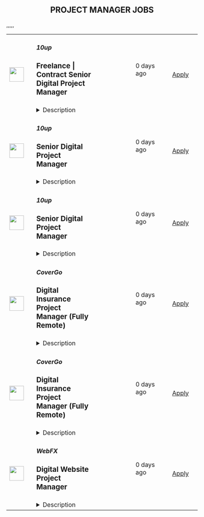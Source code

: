 <div align="center"><h2>PROJECT MANAGER JOBS</h2></div><table><tr>
                <td width="100" height="100" rowspan="2">
                    <img src="https://pbs.twimg.com/profile_images/2738508979/760be3edebfa0195e36fb3dba07297c1_400x400.png" width="38px" height="auto">
                </td>
                <td width="300">
                    <h5>10up</h5>
                    <h3>Freelance | Contract Senior Digital Project Manager</h3>
                </td>
                <td width="300">
                    <code></code>
                </td>
                <td width="200">
                <text>0 days ago</text>
                </td>
                <td width="100" rowspan="2">
                <a href="https://job-boards.greenhouse.io/10up/jobs/4046360008" align="right" target="_blank">Apply</a>
                </td>
            </tr>
            <tr>
                <td colspan="3">
                <details><summary>Description</summary>
                &lt;div&gt;
&lt;div&gt;&lt;strong&gt;Location: Remote - Europe &lt;/strong&gt;(Open to applicants located across timezones GMT (+/-4))&lt;/div&gt;
&lt;div&gt;&amp;nbsp;&lt;/div&gt;
&lt;div&gt;A Senior Project Manager at 10up is not just a task manager, but a strategic contributor to every project, and the driver for successful client delivery. Join a team of collaborative, cross-discipline professionals who have been pushing the boundaries of enterprise-level projects for over 12 years.&lt;/div&gt;
&lt;div&gt;&amp;nbsp;&lt;/div&gt;
&lt;div&gt;You’ll have ownership and input on a combination of innovative, challenging projects and ongoing support engagements—we believe in balanced and diverse workloads through dedicated resource management. We have a supportive Client Delivery structure, with established PM processes, while still allowing for autonomy.&lt;/div&gt;
&lt;div&gt;&amp;nbsp;&lt;/div&gt;
&lt;div&gt;As a leading digital agency, 10up’s client roster spans from innovative startups and impactful non-profits, to some of the biggest names in the industry, such as ESPN, Google, The New York Times Co., and The Nobel Prize Committee.&amp;nbsp;&lt;/div&gt;
&lt;div&gt;&amp;nbsp;&lt;/div&gt;
&lt;div&gt;As a 10up contractor, you have options for flexible and alternative work schedules. Intentionally remote since day one, spanning six continents and 40 countries, 10up fully embraces the benefits of distributed work.&lt;/div&gt;
&lt;/div&gt;
&lt;div&gt;&amp;nbsp;&lt;/div&gt;
&lt;div&gt;What you will do:&amp;nbsp;&lt;/div&gt;
&lt;div&gt;
&lt;ul&gt;
&lt;li&gt;Act as the day-to-day Project Manager for assigned active projects; exhibiting senior-level ownership over assigned project scopes/plans, client meetings, written status updates, demos, risk management and iterative scope / expectation management.&amp;nbsp;&lt;/li&gt;
&lt;li&gt;Consistently track and analyze project progress and budget burn, and work with group and project leadership to escalate concerns and/or risks, and mitigate appropriately.&lt;/li&gt;
&lt;li&gt;Ensure superior quality deliverables by collaboratively engaging cross-discipline leadership, and enforcing rigorous QA processes and standards to provide end to end delivery and client satisfaction.&lt;/li&gt;
&lt;li&gt;Lead discovery engagements (onsite and remotely) that expertly define cross-discipline project requirements and that demonstrate an expert understanding of underlying client business goals and objectives.&lt;/li&gt;
&lt;li&gt;Consistently identify strategic opportunities to engage with the 10up Account Management Team and collaborate towards building strong, long-term client relationships.&lt;/li&gt;
&lt;/ul&gt;
&lt;p&gt;About you:&amp;nbsp;&lt;/p&gt;
&lt;ul&gt;
&lt;li&gt;You have experience delivering full scope CMS-based web projects for enterprise clients, ideally in an agency environment, and preferably with a practical understanding of the WordPress platform.&lt;/li&gt;
&lt;li&gt;You can describe tangible examples of deescalating project risks by working with members of your team and leadership to develop collaborative solutions.&lt;/li&gt;
&lt;li&gt;Your roles and responsibilities have been primarily client facing. You are often the main point of contact for client requests, escalations, comprehensive updates, and senior-level consultation.&lt;/li&gt;
&lt;li&gt;You have a proven track record of deescalating project risks by working with members of your team and leadership to develop collaborative solutions.&lt;/li&gt;
&lt;li&gt;You are an effective leader of cross-discipline project teams - across account strategy, experience design, engineering, QA and support - and are able to keep the team motivated and on task to deliver the best project outcomes.&lt;/li&gt;
&lt;li&gt;You have excellent verbal and written English communication skills, both internally and externally.&lt;/li&gt;
&lt;/ul&gt;
&lt;p&gt;The targeted hourly rate for this role is &lt;strong&gt;£50 per hour&lt;/strong&gt;. Compensation is determined based on a variety of factors including relevant experience, projects, geographic location, and business needs.&lt;/p&gt;
&lt;div&gt;&lt;strong&gt;Join our team!&amp;nbsp;&lt;/strong&gt;&lt;/div&gt;
&lt;div&gt;&amp;nbsp;&lt;/div&gt;
&lt;div&gt;If you are passionate about 10up&#39;s mission and think you have what it takes to be successful in this role even if you don&#39;t check all the boxes, please apply. We&#39;d appreciate the opportunity to personally review your application. Everyone gets a response.&lt;/div&gt;
&lt;div&gt;&amp;nbsp;&lt;/div&gt;
&lt;div&gt;Read more about &lt;a class=&quot;postings-link&quot; href=&quot;https://drive.google.com/file/d/1nQ9yWRqfDAdrriYRnBNzYo7w59auYxMe/view&quot;&gt;What to Expect &lt;/a&gt;through our Recruiting process.&lt;/div&gt;
&lt;div&gt;&amp;nbsp;&lt;/div&gt;
&lt;div&gt;We don&#39;t want you to miss any communication from us! To ensure you receive updates on your application, please add jobs@10up.com to your contacts list! #LI-Remote&lt;/div&gt;
&lt;/div&gt;
&lt;div&gt;&amp;nbsp;&lt;/div&gt;
                </details>
                </td>
            </tr>,<tr>
                <td width="100" height="100" rowspan="2">
                    <img src="https://pbs.twimg.com/profile_images/2738508979/760be3edebfa0195e36fb3dba07297c1_400x400.png" width="38px" height="auto">
                </td>
                <td width="300">
                    <h5>10up</h5>
                    <h3>Senior Digital Project Manager</h3>
                </td>
                <td width="300">
                    <code></code>
                </td>
                <td width="200">
                <text>0 days ago</text>
                </td>
                <td width="100" rowspan="2">
                <a href="https://job-boards.greenhouse.io/10up/jobs/4035442008" align="right" target="_blank">Apply</a>
                </td>
            </tr>
            <tr>
                <td colspan="3">
                <details><summary>Description</summary>
                &lt;div&gt;&lt;strong&gt;Location: Remote - Anywhere &lt;/strong&gt;(Open to applicants located anywhere aligned with the Americas time zones.)&lt;/div&gt;
&lt;div&gt;&amp;nbsp;&lt;/div&gt;
&lt;div&gt;A Senior Project Manager at 10up is not just a task manager, but a strategic contributor to every project, and the driver for successful client delivery. Join a team of collaborative, cross-discipline professionals who have been pushing the boundaries of enterprise-level projects for over 12 years.&lt;/div&gt;
&lt;div&gt;&amp;nbsp;&lt;/div&gt;
&lt;div&gt;You’ll have ownership and input on a combination of innovative, challenging projects and ongoing support engagements—we believe in balanced and diverse workloads through dedicated resource management. We have a supportive Client Delivery structure, with established PM processes, while still allowing for autonomy.&lt;/div&gt;
&lt;div&gt;&amp;nbsp;&lt;/div&gt;
&lt;div&gt;As a leading digital agency, 10up’s client roster spans from innovative startups and impactful non-profits, to some of the biggest names in the industry, such as ESPN, Google, The New York Times Co., and The Nobel Prize Committee.&amp;nbsp;&lt;/div&gt;
&lt;div&gt;&amp;nbsp;&lt;/div&gt;
&lt;div&gt;As a 10upper, you have options for flexible and alternative work schedules. Intentionally remote since day one, spanning six continents and 38+ countries, 10up fully embraces the benefits of distributed work.&lt;/div&gt;
&lt;div&gt;&amp;nbsp;&lt;/div&gt;
&lt;div&gt;&lt;strong&gt;What you will do:&amp;nbsp;&lt;/strong&gt;&lt;/div&gt;
&lt;div&gt;
&lt;ul&gt;
&lt;li&gt;Act as the day-to-day Project Manager for 4 - 7 active projects; exhibiting senior-level ownership over all project scopes/plans, client meetings, written status updates, demos, risk management and iterative scope / expectation management.&amp;nbsp;&lt;/li&gt;
&lt;li&gt;Consistently track and analyze project progress and budget burn, and work with group and project leadership to escalate concerns and/or risks, and mitigate appropriately.&lt;/li&gt;
&lt;li&gt;Ensure superior quality deliverables by collaboratively engaging cross-discipline leadership, and enforcing rigorous QA processes and standards to provide end to end delivery and client satisfaction.&lt;/li&gt;
&lt;li&gt;Lead discovery engagements (onsite and remotely) that expertly define cross-discipline project requirements and that demonstrate an expert understanding of underlying client business goals and objectives.&lt;/li&gt;
&lt;li&gt;Consistently identify strategic opportunities to engage with the 10up Account Management Team and collaborate towards building strong, long-term client relationships.&lt;/li&gt;
&lt;/ul&gt;
&lt;p&gt;&lt;strong&gt;About you:&lt;/strong&gt;&amp;nbsp;&lt;/p&gt;
&lt;ul&gt;
&lt;li&gt;You have experience delivering full scope CMS-based web projects for enterprise clients, ideally in an agency environment, and preferably with a practical understanding of the WordPress platform.&lt;/li&gt;
&lt;li&gt;You can describe tangible examples of deescalating project risks by working with members of your team and leadership to develop collaborative solutions.&lt;/li&gt;
&lt;li&gt;Your roles and responsibilities have been primarily client facing. You are often the main point of contact for client requests, escalations, comprehensive updates, and senior-level consultation.&lt;/li&gt;
&lt;li&gt;You have a proven track record of deescalating project risks by working with members of your team and leadership to develop collaborative solutions.&lt;/li&gt;
&lt;li&gt;You are an effective leader of cross-discipline project teams - across account strategy, experience design, engineering, QA and support - and are able to keep the team motivated and on task to deliver the best project outcomes.&lt;/li&gt;
&lt;li&gt;You have excellent verbal and written English communication skills, both internally and externally.&lt;/li&gt;
&lt;/ul&gt;
&lt;p&gt;&lt;strong&gt;Benefits of interest:&lt;/strong&gt;&lt;/p&gt;
&lt;ul&gt;
&lt;li&gt;Multiple paid time off programs, including PTO, parental leave, bereavement leave, and company holidays – including an all-company break from Christmas Eve to New Years Day&lt;/li&gt;
&lt;li&gt;Health, dental, and life insurance programs (available for United States and UK team members)&lt;/li&gt;
&lt;li&gt;Retirement contribution programs (currently available in the U.S. and U.K.)&lt;/li&gt;
&lt;li&gt;Flexible and alternate schedule programs - including options for 4-day work week (Monday-Thursday) configurations&lt;/li&gt;
&lt;li&gt;$1,000 accrued annually in professional development budget for you to spend on conferences, training, or to buy back time for programs like independent study&lt;/li&gt;
&lt;li&gt;Global Company summits – opportunities to meet, socialize, and learn with fellow team members in person at remarkable destinations&lt;/li&gt;
&lt;li&gt;An end-of-year all-hands bonus program, along with smaller opportunities for recognition throughout the year&lt;/li&gt;
&lt;li&gt;Mentorship from a dedicated Team Lead and Director of Client Delivery&lt;/li&gt;
&lt;/ul&gt;
&lt;p&gt;The expected annual salary range for this position is between $60,000 and $120,000 USD. Compensation is determined based on a variety of factors including relevant experience, other job related qualifications/skills, geographic location, and business needs.&lt;/p&gt;
&lt;div&gt;&lt;strong&gt;Join our team!&amp;nbsp;&lt;/strong&gt;&lt;/div&gt;
&lt;div&gt;&amp;nbsp;&lt;/div&gt;
&lt;div&gt;If you are passionate about 10up&#39;s mission and think you have what it takes to be successful in this role even if you don&#39;t check all the boxes, please apply. We&#39;d appreciate the opportunity to personally review your application. Everyone gets a response.&lt;/div&gt;
&lt;div&gt;&amp;nbsp;&lt;/div&gt;
&lt;div&gt;Read more about &lt;a class=&quot;postings-link&quot; href=&quot;https://drive.google.com/file/d/1nQ9yWRqfDAdrriYRnBNzYo7w59auYxMe/view&quot;&gt;What to Expect &lt;/a&gt;through our Recruiting process.&lt;/div&gt;
&lt;div&gt;&amp;nbsp;&lt;/div&gt;
&lt;div&gt;We don&#39;t want you to miss any communication from us! To ensure you receive updates on your application, please add jobs@10up.com to your contacts list! #LI-Remote&lt;/div&gt;
&lt;/div&gt;
&lt;div&gt;&amp;nbsp;&lt;/div&gt;
                </details>
                </td>
            </tr>,<tr>
                <td width="100" height="100" rowspan="2">
                    <img src="https://pbs.twimg.com/profile_images/2738508979/760be3edebfa0195e36fb3dba07297c1_400x400.png" width="38px" height="auto">
                </td>
                <td width="300">
                    <h5>10up</h5>
                    <h3>Senior Digital Project Manager</h3>
                </td>
                <td width="300">
                    <code></code>
                </td>
                <td width="200">
                <text>0 days ago</text>
                </td>
                <td width="100" rowspan="2">
                <a href="https://job-boards.greenhouse.io/10up/jobs/4038224008" align="right" target="_blank">Apply</a>
                </td>
            </tr>
            <tr>
                <td colspan="3">
                <details><summary>Description</summary>
                &lt;div&gt;
&lt;div&gt;&lt;strong&gt;Location: Remote - Europe &lt;/strong&gt;(Open to applicants located across timezones GMT (+/-4))&lt;/div&gt;
&lt;div&gt;&amp;nbsp;&lt;/div&gt;
&lt;div&gt;A Senior Project Manager at 10up is not just a task manager, but a strategic contributor to every project, and the driver for successful client delivery. Join a team of collaborative, cross-discipline professionals who have been pushing the boundaries of enterprise-level projects for over 12 years.&lt;/div&gt;
&lt;div&gt;&amp;nbsp;&lt;/div&gt;
&lt;div&gt;You’ll have ownership and input on a combination of innovative, challenging projects and ongoing support engagements—we believe in balanced and diverse workloads through dedicated resource management. We have a supportive Client Delivery structure, with established PM processes, while still allowing for autonomy.&lt;/div&gt;
&lt;div&gt;&amp;nbsp;&lt;/div&gt;
&lt;div&gt;As a leading digital agency, 10up’s client roster spans from innovative startups and impactful non-profits, to some of the biggest names in the industry, such as ESPN, Google, The New York Times Co., and The Nobel Prize Committee.&amp;nbsp;&lt;/div&gt;
&lt;div&gt;&amp;nbsp;&lt;/div&gt;
&lt;div&gt;As a 10upper, you have options for flexible and alternative work schedules. Intentionally remote since day one, spanning six continents and 38+ countries, 10up fully embraces the benefits of distributed work.&lt;/div&gt;
&lt;/div&gt;
&lt;div&gt;&amp;nbsp;&lt;/div&gt;
&lt;div&gt;&lt;strong&gt;What you will do:&amp;nbsp;&lt;/strong&gt;&lt;/div&gt;
&lt;div&gt;
&lt;ul&gt;
&lt;li&gt;Act as the day-to-day Project Manager for 4 - 7 active projects; exhibiting senior-level ownership over all project scopes/plans, client meetings, written status updates, demos, risk management and iterative scope / expectation management.&amp;nbsp;&lt;/li&gt;
&lt;li&gt;Consistently track and analyze project progress and budget burn, and work with group and project leadership to escalate concerns and/or risks, and mitigate appropriately.&lt;/li&gt;
&lt;li&gt;Ensure superior quality deliverables by collaboratively engaging cross-discipline leadership, and enforcing rigorous QA processes and standards to provide end to end delivery and client satisfaction.&lt;/li&gt;
&lt;li&gt;Lead discovery engagements (onsite and remotely) that expertly define cross-discipline project requirements and that demonstrate an expert understanding of underlying client business goals and objectives.&lt;/li&gt;
&lt;li&gt;Consistently identify strategic opportunities to engage with the 10up Account Management Team and collaborate towards building strong, long-term client relationships.&lt;/li&gt;
&lt;/ul&gt;
&lt;p&gt;&lt;strong&gt;About you:&amp;nbsp;&lt;/strong&gt;&lt;/p&gt;
&lt;ul&gt;
&lt;li&gt;You have experience delivering full scope CMS-based web projects for enterprise clients, ideally in an agency environment, and preferably with a practical understanding of the WordPress platform.&lt;/li&gt;
&lt;li&gt;You can describe tangible examples of deescalating project risks by working with members of your team and leadership to develop collaborative solutions.&lt;/li&gt;
&lt;li&gt;Your roles and responsibilities have been primarily client facing. You are often the main point of contact for client requests, escalations, comprehensive updates, and senior-level consultation.&lt;/li&gt;
&lt;li&gt;You have a proven track record of deescalating project risks by working with members of your team and leadership to develop collaborative solutions.&lt;/li&gt;
&lt;li&gt;You are an effective leader of cross-discipline project teams - across account strategy, experience design, engineering, QA and support - and are able to keep the team motivated and on task to deliver the best project outcomes.&lt;/li&gt;
&lt;li&gt;You have excellent verbal and written English communication skills, both internally and externally.&lt;/li&gt;
&lt;/ul&gt;
&lt;p&gt;&lt;strong&gt;Benefits of interest:&lt;/strong&gt;&lt;/p&gt;
&lt;ul&gt;
&lt;li&gt;Multiple paid time off programs, including PTO, parental leave, bereavement leave, and company holidays – including an all-company break from Christmas Eve to New Years Day&lt;/li&gt;
&lt;li&gt;Health, dental, and life insurance programs (available for United States and UK team members)&lt;/li&gt;
&lt;li&gt;Retirement contribution programs (currently available in the U.S. and U.K.)&lt;/li&gt;
&lt;li&gt;Flexible and alternate schedule programs - including options for 4-day work week (Monday-Thursday) configurations&lt;/li&gt;
&lt;li&gt;$1,000 accrued annually in professional development budget for you to spend on conferences, training, or to buy back time for programs like independent study&lt;/li&gt;
&lt;li&gt;Global Company summits – opportunities to meet, socialize, and learn with fellow team members in person at remarkable destinations&lt;/li&gt;
&lt;li&gt;An end-of-year all-hands bonus program, along with smaller opportunities for recognition throughout the year&lt;/li&gt;
&lt;/ul&gt;
&lt;p&gt;The expected annual salary range for this position is between &lt;strong&gt;£60,000 &lt;/strong&gt;and &lt;strong&gt;£80,000 &lt;/strong&gt;annually. Compensation is determined based on a variety of factors including relevant experience, other job related qualifications/skills, geographic location, and business needs.&lt;/p&gt;
&lt;div&gt;&lt;strong&gt;Join our team!&amp;nbsp;&lt;/strong&gt;&lt;/div&gt;
&lt;div&gt;&amp;nbsp;&lt;/div&gt;
&lt;div&gt;If you are passionate about 10up&#39;s mission and think you have what it takes to be successful in this role even if you don&#39;t check all the boxes, please apply. We&#39;d appreciate the opportunity to personally review your application. Everyone gets a response.&lt;/div&gt;
&lt;div&gt;&amp;nbsp;&lt;/div&gt;
&lt;div&gt;Read more about &lt;a class=&quot;postings-link&quot; href=&quot;https://drive.google.com/file/d/1nQ9yWRqfDAdrriYRnBNzYo7w59auYxMe/view&quot;&gt;What to Expect &lt;/a&gt;through our Recruiting process.&lt;/div&gt;
&lt;div&gt;&amp;nbsp;&lt;/div&gt;
&lt;div&gt;We don&#39;t want you to miss any communication from us! To ensure you receive updates on your application, please add jobs@10up.com to your contacts list! #LI-Remote&lt;/div&gt;
&lt;/div&gt;
&lt;div&gt;&amp;nbsp;&lt;/div&gt;
                </details>
                </td>
            </tr>,<tr>
                <td width="100" height="100" rowspan="2">
                    <img src="https://pbs.twimg.com/profile_images/1382655628523364355/MWPIbbID_400x400.jpg" width="38px" height="auto">
                </td>
                <td width="300">
                    <h5>CoverGo</h5>
                    <h3>Digital Insurance Project Manager (Fully Remote)</h3>
                </td>
                <td width="300">
                    <code></code>
                </td>
                <td width="200">
                <text>0 days ago</text>
                </td>
                <td width="100" rowspan="2">
                <a href="https://apply.workable.com/covergo/j/A1576760D0" align="right" target="_blank">Apply</a>
                </td>
            </tr>
            <tr>
                <td colspan="3">
                <details><summary>Description</summary>
                <p><strong>Top 3 Reasons To Join Us</strong></p><ul> <li>Competitive Salary</li> <li>100% Remote</li> <li>Working on the latest tech for the Insurtech Market Leader</li> </ul><p><strong>About Us</strong></p><p>At CoverGo, our mission is to empower all insurance companies to make insurance 100% digital and accessible to everyone.</p><ul> <li>We are a leading global no-code insurance platform for health, life, and P&amp;C</li> <li>We’re the winner of the Insurtech of the Year in all of Asia and other awards globally</li> <li>We work with insurance enterprise clients such as AXA, Bupa, MSIG, Dai-ichi, Bank of China Group Insurance, and many more</li> <li>We're an international, diverse team of over 120 people with 30 nationalities and team members working remotely from all over the world</li> <li>We are fully funded and backed by reputable VC funds and strategic institutional investors</li> <li>We have a global presence in Asia, EMEA and the Americas</li> <li>We’ve grown our annualized revenue by over 30x since January 2021</li> <li>We’re constantly working towards making CoverGo a workplace that you love coming to. We deeply believe that bringing together a diversity of thoughts, expressions, and perspectives is key to building the best culture for equally diverse communities all over the world and a workplace that you love coming to. We deeply believe that bringing together a diversity of thoughts, expressions, and perspectives is key to building the best culture for equally diverse communities all over the world</li> </ul><p><strong>About the Role</strong></p><p>As a Digital Insurance Project Manager, your core responsibility will be to oversee and manage the implementation of new and/or existing projects within CoverGo's operations. This role presents an exciting opportunity for an individual with a strong drive to lead transformative projects in the insurtech industry. </p><p><strong>What You Will Do</strong></p><ul> <li>Engage and manage relationships with clients and stakeholders</li> <li>Lead project planning sessions with the internal team and client's staff</li> <li>Support solution proposals for client pursuits, proposals, and PoCs</li> <li>Participate in proposal and POC processes (i.e. design, submission, and review)</li> <li>Support the creation of contracts and related communication with clients</li> <li>Identify and help secure growth opportunities for existing clients</li> <li>Manage project progress and adapt work as required</li> <li>Ensure projects meet deadlines</li> <li>Manage relationships with clients and stakeholders</li> <li>Host regular/weekly project review and create reports with key metrics about team and project status using company standard metrics</li> <li>Oversee all incoming and outgoing project documentation</li> <li>Identify and manage issues, risks, assumptions, and dependencies</li> <li>Continuously optimize and improve processes and the overall approach where necessary</li> </ul><p><strong>What We Need</strong></p><ul> <li>Bachelor's degree in computer science or a related technical field is a plus</li> <li>5+ years experience as a Project Manager</li> <li>Insurance domain knowledge is a must</li> <li>Strong client facing experience is a must</li> <li>Technical skills are a plus</li> <li>Has experience seeing projects through the full life cycle</li> <li>Excellent analytical skills and problem-solving skills</li> <li>Strong interpersonal skills and extremely resourceful</li> <li>Proven ability to complete projects according to outlined scope, budget, and timeline</li> <li>Self-motivated and able to work independently</li> <li>Able, willing, and excited to work in a fast-paced collaborative startup environment</li> <li>Must be based in India</li> </ul><p><strong>Why You'll Love Working Here</strong></p><ul> <li>Fully Remote</li> <li>Flexible Leave</li> <li>International Environment</li> <li>Competitive renumeration package</li> <li>Performance Bonus</li> <li>Company activities and events</li> <li>Learning and development plan</li> <li>Remote work allowance</li> </ul><p><strong>CoverGo Company </strong><a href="https://www.youtube.com/watch?v=YI0ezLxvFvA" rel="nofollow noreferrer noopener" class="external"><strong>Video</strong></a></p><p>By submitting your application, you confirm that you have read, understood, and accepted the content of CoverGo’s <a href="https://apply.workable.com/covergo/gdpr_policy?lng=en" target="_blank" rel="nofollow noreferrer noopener" class="external">Privacy Notice</a> and you consent to the processing of your data as part of this application.</p><p><a href="https://www.youtube.com/watch?v=YI0ezLxvFvA" rel="nofollow noreferrer noopener" class="external"></a></p><h3>Requirements: </h3><h3>Benefits: </h3>
                </details>
                </td>
            </tr>,<tr>
                <td width="100" height="100" rowspan="2">
                    <img src="https://pbs.twimg.com/profile_images/1382655628523364355/MWPIbbID_400x400.jpg" width="38px" height="auto">
                </td>
                <td width="300">
                    <h5>CoverGo</h5>
                    <h3>Digital Insurance Project Manager (Fully Remote)</h3>
                </td>
                <td width="300">
                    <code></code>
                </td>
                <td width="200">
                <text>0 days ago</text>
                </td>
                <td width="100" rowspan="2">
                <a href="https://apply.workable.com/covergo/j/6DB7088F00" align="right" target="_blank">Apply</a>
                </td>
            </tr>
            <tr>
                <td colspan="3">
                <details><summary>Description</summary>
                <p><strong>Top 3 Reasons To Join Us</strong></p><ul> <li>Competitive Salary</li> <li>100% Remote</li> <li>Working on the latest tech for the Insurtech Market Leader</li> </ul><p><strong>About Us</strong></p><p>At CoverGo, our mission is to empower all insurance companies to make insurance 100% digital and accessible to everyone.</p><ul> <li>We are a leading global no-code insurance platform for health, life, and P&amp;C</li> <li>We’re the winner of the Insurtech of the Year in all of Asia and other awards globally</li> <li>We work with insurance enterprise clients such as AXA, Bupa, MSIG, Dai-ichi, Bank of China Group Insurance, and many more</li> <li>We're an international, diverse team of over 120 people with 30 nationalities and team members working remotely from all over the world</li> <li>We are fully funded and backed by reputable VC funds and strategic institutional investors</li> <li>We have a global presence in Asia, EMEA and the Americas</li> <li>We’ve grown our annualized revenue by over 30x since January 2021</li> <li>We’re constantly working towards making CoverGo a workplace that you love coming to. We deeply believe that bringing together a diversity of thoughts, expressions, and perspectives is key to building the best culture for equally diverse communities all over the world and a workplace that you love coming to. We deeply believe that bringing together a diversity of thoughts, expressions, and perspectives is key to building the best culture for equally diverse communities all over the world</li> </ul><p><strong>About the Role</strong></p><p>As a Digital Insurance Project Manager, your core responsibility will be to oversee and manage the implementation of new and/or existing projects within CoverGo's operations. This role presents an exciting opportunity for an individual with a strong drive to lead transformative projects in the insurtech industry. </p><p><strong>What You Will Do</strong></p><ul> <li>Engage and manage relationships with clients and stakeholders</li> <li>Lead project planning sessions with the internal team and client's staff</li> <li>Support solution proposals for client pursuits, proposals, and PoCs</li> <li>Participate in proposal and POC processes (i.e. design, submission, and review)</li> <li>Support the creation of contracts and related communication with clients</li> <li>Identify and help secure growth opportunities for existing clients</li> <li>Manage project progress and adapt work as required</li> <li>Ensure projects meet deadlines</li> <li>Manage relationships with clients and stakeholders</li> <li>Host regular/weekly project review and create reports with key metrics about team and project status using company standard metrics</li> <li>Oversee all incoming and outgoing project documentation</li> <li>Identify and manage issues, risks, assumptions, and dependencies</li> <li>Continuously optimize and improve processes and the overall approach where necessary</li> </ul><p><strong>What We Need</strong></p><ul> <li>Bachelor's degree in computer science or a related technical field is a plus</li> <li>5+ years experience as a Project Manager</li> <li>Insurance domain knowledge is a must</li> <li>Strong client facing experience is a must</li> <li>Technical skills are a plus</li> <li>Has experience seeing projects through the full life cycle</li> <li>Excellent analytical skills and problem-solving skills</li> <li>Strong interpersonal skills and extremely resourceful</li> <li>Proven ability to complete projects according to outlined scope, budget, and timeline</li> <li>Self-motivated and able to work independently</li> <li>Able, willing, and excited to work in a fast-paced collaborative startup environment</li> <li>Must be based in Canada and must be fluent in French</li> </ul><p><strong>Why You'll Love Working Here</strong></p><ul> <li>Fully Remote</li> <li>Flexible Leave</li> <li>International Environment</li> <li>Competitive renumeration package</li> <li>Performance Bonus</li> <li>Company activities and events</li> <li>Learning and development plan</li> <li>Remote work allowance</li> </ul><p><strong>CoverGo Company </strong><a href="https://www.youtube.com/watch?v=YI0ezLxvFvA" rel="nofollow noreferrer noopener" class="external"><strong>Video</strong></a></p><p>By submitting your application, you confirm that you have read, understood, and accepted the content of CoverGo’s <a href="https://apply.workable.com/covergo/gdpr_policy?lng=en" target="_blank" rel="nofollow noreferrer noopener" class="external">Privacy Notice</a> and you consent to the processing of your data as part of this application.</p><p><a href="https://www.youtube.com/watch?v=YI0ezLxvFvA" rel="nofollow noreferrer noopener" class="external"></a></p><h3>Requirements: </h3><h3>Benefits: </h3>
                </details>
                </td>
            </tr>,<tr>
                <td width="100" height="100" rowspan="2">
                    <img src="https://media.licdn.com/dms/image/C4E0BAQEaJsLubyO-AA/company-logo_200_200/0/1630591240152/webfxinc_logo?e=2147483647&v=beta&t=mkc8r0aeeGBHIC7BLKk7r18oCDh3xnykU31_6dhVPdQ" width="38px" height="auto">
                </td>
                <td width="300">
                    <h5>WebFX</h5>
                    <h3>Digital Website Project Manager</h3>
                </td>
                <td width="300">
                    <code></code>
                </td>
                <td width="200">
                <text>0 days ago</text>
                </td>
                <td width="100" rowspan="2">
                <a href="https://jobs.lever.co/webfx/fd3c7b2f-2be1-4df8-bc9d-46159150702f" align="right" target="_blank">Apply</a>
                </td>
            </tr>
            <tr>
                <td colspan="3">
                <details><summary>Description</summary>
                <div>WebFX is a proud Google Premier Partner with 6 offices in the US as well as an office in Guatemala and another in Cape Town, South Africa, where we are a registered employee as WebFX South Africa!  We are continuing to expand worldwide and would love for you to be a part of that! In fact, we doubled in size in the past 5 years and are projecting to once again double in size and be a global, publicly traded tech company by the year 2030 - operating in every continent, servicing clients globally. We currently have talented team members across the globe (representing 18+ Countries) who work remotely full time and have done so for 10+ years.</div><div><br></div><div><span style="font-size: 11pt;">No matter where you’re located, we’d love to have you join our mission of providing world-class digital marketing solutions to mid-size businesses on a global scale. We thrive on driving business growth for our clients and are looking for people who take pride in their marketing efforts and enjoy having fun at the same time. Sound like you? Great! Keep reading:</span></div><div><br></div><div><span style="font-size: 24px;">Why Choose WebFX</span></div><div><br></div><div>We've been named the #1 best place to work in our headquarter's home state of Pennsylvania for 9 years in a row and offer the same culture and benefits to our global, remote team members. Along with a very competitive base pay, we offer company profit sharing, performance bonuses, On-going learning bonuses (yes, you get paid to learn!) and time zone differential pay. World class digital marketing training, long term career track, Health Insurance (including dental, vision, remote doctor, etc), and there's seriously a ton of other benefits! To name just a few:</div><div><br></div><div>- If you’re located in one of our operating countries (Guatemala  or South Africa), this is a Full-time (non-contract based) position. Either way, WebFX offers long term stability to all of our FXFamily members. In fact, many of our global/remote team members have been with WebFX for 9+ years and we’re hopeful you can be too!&nbsp;</div><div>- We put our people first, it’s as simple as that. You’re never on your own - when you run into inevitable challenges, we’re there to support you along the way!</div><div>- Long-lasting relationships with both clients and team members due to consistently low turnover rates that are simply unheard of in our industry, because again, we put our people first.</div><div>- Fully Remote or hybrid/in-office options if you prefer and are within commuting distance of one of our international locations (Antigua, Guatemala and Cape Town, South Africa). <span style="font-size: medium;">🏡</span></div><div>- Fully equipped in-home office setup including computer, dual large monitors, headset, seriously fast internet, generator and more! 🖥️</div><div>- Be part of a rapidly growing company that at the same time only partners with clients who share our values🌱📈</div><div>- Unrestricted access to our dozens of proprietary softwares/platforms our internal R&amp;D team has developed for our team’s exclusive use, in addition to access to the many 3rd party tools and softwares we utilize internally in order to WOW our clients.<a rel="noopener noreferrer" class="postings-link" href="https://www.webfx.com/marketingcloudfx/"> You can learn more about just some of our proprietary tools here</a>!</div><div>- Merit-based promotional structure</div><div>- <span style="font-size: 11pt;">We have a very strong commitment to giving back globally - in fact, it’s one of our values here at WebFX. As a member of our FXFamily, you get to be a large part of that simply by achieving your goals - since 2014, we’ve committed to donating globally through our FXBuilds program. </span><a rel="noopener noreferrer" class="postings-link" style="font-size: 11pt;" href="https://www.webfx.com/about/fxbuilds/">You can learn more about that here</a><span style="font-size: 11pt;">!</span></div><div><br></div><div><span style="font-size: 24px;">What You'll Get</span></div><div><br></div><div><span style="font-size: 24px;">World-Class Training and Ongoing Career Development</span></div><div><br></div><div>- No matter your level of experience, our “Bootcamp” web marketing training program is provided for all new WebFX “family members” to learn, grow and develop in and out of the office with the hard skills necessary to be successful in their position.&nbsp;</div><div>- From training with our <a rel="noopener noreferrer" class="postings-link" href="https://www.horizoninteractiveawards.com/news/article/top-agency-2020-interview-kyle-helder-web-design-team-lead">Award-Winning</a>&nbsp;Sr Developers, Designers and Project Managers to access to countless industry leading online training resources/courses/tutorials to getting experience with nearly 1,500+ different clients with various platforms, digital services and in every industry you can think of (and then some), our training program is simply unrivaled!</div><div>- Training doesn’t stop after your initial training period, we offer career development training and monthly Lunch-and-Learns with our state-of-the-art training amenities to facilitate departmental trainings, industry-related updates, and more!</div><div>- FXLearns program – where you get incentives for taking advantage of our countless industry training resources</div><div>- After 1,500+ clients, we’ve been able to truly master our processes and procedures – you will be trained on all of those - no need to develop how to do things (unless you want to help us continually improve that process!) – because we refuse to ever stagnate, we are always pushing the envelope to make those processes 1% better too!&nbsp;</div><div><br></div><div><br></div><div><span style="font-size: 24px;">Opportunities for Growth</span></div><div><br></div><div>WebFX grew 250%+ over the past 3 years both locally and globally, and merit-based promotional opportunities are abundant if you're meeting or exceeding position performance metrics. We believe in growing and promoting our internal team first and foremost. In fact, 95% of our promotions are internal! All team members have a very clearly defined progression path, so you know exactly what is expected of you so you can put your career in your own hands. And what’s more, you’re not expected to know it all - we believe in continually striving to be an expert in your subject matter of expertise – so while we will purposely challenge you to grow in SEO/PPC/Google Analytics, we are a full service agency that has experts in other departments that handle everything else - from link building, social media, web design and web development. So you can truly master your trade.</div><div><br></div><div><br></div><div><span style="font-size: 24px;">Working Hours</span></div><div>The core position hours are Monday through Friday - 8AM EST until 3:30PM EST/New York Time Zone in order to accommodate our clients' schedules, with additional options to fulfill the full work week within your time zone (Depending on the hours you select, you will receive additional pay for overlapping our hours)</div><div><br></div><div><span style="font-size: 24px;">Who We're Looking For</span></div><div><br></div><div>We're looking for an experienced digital project /web manager to join our Interactive team. The ideal candidate would have agency experience acting as a liaison between clients and our design/development team to ensure client projects are launched on time. </div><div><br></div><div>We have a mid-level and a senior-level position available. </div><div><span style="font-size: 24px;">Working Hours</span></div><div>The core position hours are Monday through Friday - 8AM EST until 3:30PM EST/New York Time Zone in order to accommodate our clients' schedules, with additional options to fulfill the full work week within your time zone (Depending on the hours you select, you will receive additional pay for overlapping our hours)</div><div><br></div><div><span style="font-size: 24px;">Who We're Looking For</span></div><div><br></div><div>We're looking for an experienced digital project /web manager to join our Interactive team. The ideal candidate would have agency experience acting as a liaison between clients and our design/development team to ensure client projects are launched on time. </div><div><br></div><div>We have a mid-level and a senior-level position available. </div><h3></h3><li><b>Qualities</b></li><li>PM experience working with website redesigns. </li><li>Wordpress experience is a bonus! </li><li>Exceptional customer service skills</li><li>Exceptional eye for aesthetically pleasing websites</li><li>Excels at delivering projects on time and within budget, meeting high-quality standards and customer expectations</li><li>Must possess excellent communication skills</li><li>Photoshop or HTML skills are a bonus but not required</li><li>Ability to manage and take delegation well from others</li><li>Able to perform tasks with a mentality of figuring it out as well as asking questions when needed</li><li>Ability to take on pieces of major projects with instruction and execute with minimal supervision</li><li>Ability to clearly and proactively communicate available bandwidth</li><li>Ability to clearly and concisely communicate with clients and internal teams in a timely manner</li><div><br></div><li><b>Experience</b></li><li>Experience setting and communicating priorities to project teams, while managing multiple projects simultaneously</li><li>Background or experience in computer science/HTML/CSS or UX a plus (but not required)</li><h3>What You'll Do</h3><li>Oversee design, development, and implementation of websites and creative works for social media campaigns (post training)</li><li>Use a variety of standard tools and methods to communicate with the client</li><li>Lead multiple project teams to create websites that exceed customer expectations and speak to the customer’s target audience</li><li>Provide high-quality client interaction</li><li>Provide client satisfaction</li><li>Efficiently complete deliverables</li><li>Use organization, communication, and troubleshooting skills to prioritize multiple assignments and meet project deadlines</li><li>Experience setting and communicating priorities to project teams, while managing multiple projects simultaneously</li><li>Quality testing for website builds and launches</li><li>Developing and outlining specs for website builds (utilizing UX best practices)</li><li>Collaborate between Development, Design, Strategy, and Marketing departments to design, develop, test, and maintain web support for a variety of clients</li><li>Plan and develop strategic web roadmaps for clients</li><li>Make strategic recommendations on website performance updates</li><li>Manage small and large website projects from strategy to launch</li><li>Manage daily web maintenance tasks for clients</li><li>Organize daily workload and prioritize between small tasks and larger projects</li><li>Contribute appropriate and significant ideas to the team to help produce better work for clients</li><div><br></div><li><b>Percentage Breakdown</b></li><li>10% client interaction (phone calls, meetings, emails, client training, etc.) (primary point of contact for your individual clients)</li><li>30% developing web project specifications and managing schedules of web designers and web developers (acting as internal POC for projects you’re managing)</li><li>10% outlining design/user experience specifications</li><li>10% testing content management systems and e-commerce store functionality and user experience</li><li>10% development of website information architecture</li><li>15% project and website quality assurance</li><li>5% website conversion rate optimization and UX testing</li><h3>Job Submission Requirements (Note: Primary hiring criteria is applicant sample works)</h3><li>Minimum of 3 URLs (websites you designed and/or helped develop and launch)</li><li>Resume (Must be in English to be considered)</li><li>Portfolio or PDF of additional work</li><div><br></div><div><br></div><div><br></div><div>#LI-Remote</div><div><span style="font-size: 24px;">Compensation</span></div><div>Negotiable, based on experience</div><div><span style="font-size: 11pt;">Annual merit-based increases</span></div><div><br></div><div><span style="font-size: 24px;">Working Hours</span></div><div><br></div><div><b>Asia (Philippines / Indonesia)</b></div><div>This position requires overlapping hours from 3:30 AM EST - 12:00 PM EST (New York Time Zone) Monday - Friday. </div><div><br></div><div><b>Africa / Europe (Ghana, UK, Ireland, Kenya, etc) </b></div><div>This position requires overlapping hours from 6:00 AM EST - 2:30 PM EST, Monday - Friday. The 40 hours of work doesn’t include any lunch or breaks.&nbsp;&nbsp;</div><div><br></div><div>*** This excludes South Africa. South Africa has additional hours options. </div><div><br></div><div><b>North America &amp; South America</b></div><div>This position requires overlapping hours from 8:00 AM EST - 4:30 PM EST, Monday - Friday. The 40 hours of work doesn’t include any lunch or breaks.&nbsp;&nbsp;</div><div><br></div><div><span style="font-size: 18px;">Check out our culture on social media:</span></div><div><a rel="noopener noreferrer" class="postings-link" href="https://www.instagram.com/webfx">Instagram</a></div><div><a rel="noopener noreferrer" class="postings-link" href="https://twitter.com/webfx">Twitter</a></div><div><a rel="noopener noreferrer" class="postings-link" href="https://www.facebook.com/webfxinc/">Facebook</a></div><div><br></div><div>Please submit a resume or CV (in English) to be considered for this opportunity.</div><div><br></div><div><i style="font-size: 11pt;">*You don't need to apply more than once, even if you're interested in multiple positions - you can simply let us know! We consider all open roles when reviewing resumes and applications!&nbsp;</i></div><div><br></div><div>WebFX is an Equal Opportunity Employer, committed to providing and fostering an inclusive environment where all people, including women, minorities, LGBTQ+, and other underrepresented groups, are supported, respected, and encouraged to excel within STEM careers. Our goal as an organization is to empower our team to achieve their personal best, bring people together, and provide equal opportunity to do so regardless of race, age, gender, sexual orientation, religion, physical ability or disability, or political affiliation. <a rel="noopener noreferrer" class="postings-link" href="https://equality.webfx.com/">You can learn more on our website here</a>!</div><div><br></div><div>WebFX is a proud Google Premier Partner with 6 offices in the US as well as an office in Guatemala and another in Cape Town, South Africa, where we are a registered employee as WebFX South Africa!  We are continuing to expand worldwide and would love for you to be a part of that! In fact, we doubled in size in the past 5 years and are projecting to once again double in size and be a global, publicly traded tech company by the year 2030 - operating in every continent, servicing clients globally. We currently have talented team members across the globe (representing 18+ Countries) who work remotely full time and have done so for 10+ years.</div><div><br></div><div><span style="font-size: 11pt;">No matter where you’re located, we’d love to have you join our mission of providing world-class digital marketing solutions to mid-size businesses on a global scale. We thrive on driving business growth for our clients and are looking for people who take pride in their marketing efforts and enjoy having fun at the same time. Sound like you? Great! Keep reading:</span></div><div><br></div><div><span style="font-size: 24px;">Why Choose WebFX</span></div><div><br></div><div>We've been named the #1 best place to work in our headquarter's home state of Pennsylvania for 9 years in a row and offer the same culture and benefits to our global, remote team members. Along with a very competitive base pay, we offer company profit sharing, performance bonuses, On-going learning bonuses (yes, you get paid to learn!) and time zone differential pay. World class digital marketing training, long term career track, Health Insurance (including dental, vision, remote doctor, etc), and there's seriously a ton of other benefits! To name just a few:</div><div><br></div><div>- If you’re located in one of our operating countries (Guatemala  or South Africa), this is a Full-time (non-contract based) position. Either way, WebFX offers long term stability to all of our FXFamily members. In fact, many of our global/remote team members have been with WebFX for 9+ years and we’re hopeful you can be too!&nbsp;</div><div>- We put our people first, it’s as simple as that. You’re never on your own - when you run into inevitable challenges, we’re there to support you along the way!</div><div>- Long-lasting relationships with both clients and team members due to consistently low turnover rates that are simply unheard of in our industry, because again, we put our people first.</div><div>- Fully Remote or hybrid/in-office options if you prefer and are within commuting distance of one of our international locations (Antigua, Guatemala and Cape Town, South Africa). <span style="font-size: medium;">🏡</span></div><div>- Fully equipped in-home office setup including computer, dual large monitors, headset, seriously fast internet, generator and more! 🖥️</div><div>- Be part of a rapidly growing company that at the same time only partners with clients who share our values🌱📈</div><div>- Unrestricted access to our dozens of proprietary softwares/platforms our internal R&amp;D team has developed for our team’s exclusive use, in addition to access to the many 3rd party tools and softwares we utilize internally in order to WOW our clients.<a href="https://www.webfx.com/marketingcloudfx/" class="postings-link" target="_blank" rel="noopener noreferrer"> You can learn more about just some of our proprietary tools here</a>!</div><div>- Merit-based promotional structure</div><div>- <span style="font-size: 11pt;">We have a very strong commitment to giving back globally - in fact, it’s one of our values here at WebFX. As a member of our FXFamily, you get to be a large part of that simply by achieving your goals - since 2014, we’ve committed to donating globally through our FXBuilds program. </span><a href="https://www.webfx.com/about/fxbuilds/" style="font-size: 11pt;" class="postings-link" target="_blank" rel="noopener noreferrer">You can learn more about that here</a><span style="font-size: 11pt;">!</span></div><div><br></div><div><span style="font-size: 24px;">What You'll Get</span></div><div><br></div><div><span style="font-size: 24px;">World-Class Training and Ongoing Career Development</span></div><div><br></div><div>- No matter your level of experience, our “Bootcamp” web marketing training program is provided for all new WebFX “family members” to learn, grow and develop in and out of the office with the hard skills necessary to be successful in their position.&nbsp;</div><div>- From training with our <a href="https://www.horizoninteractiveawards.com/news/article/top-agency-2020-interview-kyle-helder-web-design-team-lead" class="postings-link" target="_blank" rel="noopener noreferrer">Award-Winning</a>&nbsp;Sr Developers, Designers and Project Managers to access to countless industry leading online training resources/courses/tutorials to getting experience with nearly 1,500+ different clients with various platforms, digital services and in every industry you can think of (and then some), our training program is simply unrivaled!</div><div>- Training doesn’t stop after your initial training period, we offer career development training and monthly Lunch-and-Learns with our state-of-the-art training amenities to facilitate departmental trainings, industry-related updates, and more!</div><div>- FXLearns program – where you get incentives for taking advantage of our countless industry training resources</div><div>- After 1,500+ clients, we’ve been able to truly master our processes and procedures – you will be trained on all of those - no need to develop how to do things (unless you want to help us continually improve that process!) – because we refuse to ever stagnate, we are always pushing the envelope to make those processes 1% better too!&nbsp;</div><div><br></div><div><br></div><div><span style="font-size: 24px;">Opportunities for Growth</span></div><div><br></div><div>WebFX grew 250%+ over the past 3 years both locally and globally, and merit-based promotional opportunities are abundant if you're meeting or exceeding position performance metrics. We believe in growing and promoting our internal team first and foremost. In fact, 95% of our promotions are internal! All team members have a very clearly defined progression path, so you know exactly what is expected of you so you can put your career in your own hands. And what’s more, you’re not expected to know it all - we believe in continually striving to be an expert in your subject matter of expertise – so while we will purposely challenge you to grow in SEO/PPC/Google Analytics, we are a full service agency that has experts in other departments that handle everything else - from link building, social media, web design and web development. So you can truly master your trade.</div><div><br></div>
                </details>
                </td>
            </tr></table>